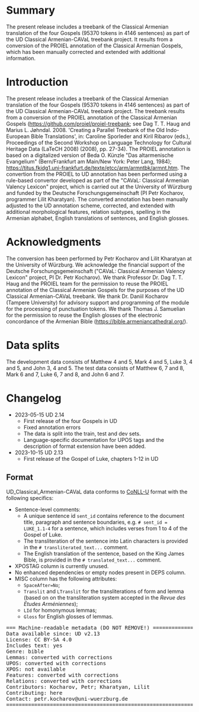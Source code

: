 # Summary

The present release includes a treebank of the Classical Armenian translation of the four Gospels (95370 tokens in 4146 sentences) as part of the UD Classical Armenian-CAVaL treebank project. It results from a conversion of the PROIEL annotation of the Classical Armenian Gospels, which has been manually corrected and extended with additional information.

# Introduction

The present release includes a treebank of the Classical Armenian translation of the four Gospels (95370 tokens in 4146 sentences) as part of the UD Classical Armenian-CAVaL treebank project. The treebank results from a conversion of the PROIEL annotation of the Classical Armenian Gospels (https://github.com/proiel/proiel-treebank; see Dag T. T. Haug and Marius L. Jøhndal. 2008. 'Creating a Parallel Treebank of the Old Indo-European Bible Translations', in: Caroline Sporleder and Kiril Ribarov (eds.), Proceedings of the Second Workshop on Language Technology for Cultural Heritage Data (LaTeCH 2008) (2008), pp. 27-34). The PROIEL annotation is based on a digitalized version of Beda O. Künzle "Das altarmenische Evangelium" (Bern/Frankfurt am Main/New York: Peter Lang, 1984); https://titus.fkidg1.uni-frankfurt.de/texte/etcc/arm/armntbk/armnt.htm. The convertion from the PROIEL to UD annotation has been performed using a rule-based convertor developed as part of the "CAVaL: Classical Armenian Valency Lexicon" project, which is carried out at the University of Würzburg and funded by the Deutsche Forschungsgemeinschaft (PI Petr Kocharov, programmer Lilit Kharatyan). The converted annotation has been manually adjusted to the UD annotation scheme, corrected, and extended with additional morphological features, relation subtypes, spelling in the Armenian alphabet, English translations of sentences, and English glosses.

# Acknowledgments

The conversion has been performed by Petr Kocharov and Lilit Kharatyan at the University of Würzburg. We acknowledge the financial support of the Deutsche Forschungsgemeinschaft ("CAVaL: Classical Armenian Valency Lexicon" project, PI Dr. Petr Kocharov). We thank Professor Dr. Dag T. T. Haug and the PROIEL team for the permission to reuse the PROIEL annotation of the Classical Armenian Gospels for the purposes of the UD Classical Armenian-CAVaL treebank. We thank Dr. Daniil Kocharov (Tampere University) for advisory support and programming of the module for the processing of punctuation tokens. We thank Thomas J. Samuelian for the permission to reuse the English glosses of the electronic concordance of the Armenian Bible (https://bible.armeniancathedral.org/).

# Data splits
The development data consists of Matthew 4 and 5, Mark 4 and 5, Luke 3, 4 and 5, and John 3, 4 and 5. The test data consists of Matthew 6, 7 and 8, Mark 6 and 7, Luke 6, 7 and 8, and John 6 and 7.

# Changelog

* 2023-05-15 UD 2.14
  * First release of the four Gospels in UD
  * Fixed annotation errors
  * The data is split into the train, test and dev sets.
  * Language-specific documentation for UPOS tags and the description of format extension have been added.
* 2023-10-15 UD 2.13
  * First release of the Gospel of Luke, chapters 1-12 in UD

## Format
UD_Classical_Armenian-CAVaL data conforms to [CoNLL-U](http://universaldependencies.org/format.html) format with the following specifics:
* Sentence-level comments:
  * A unique sentence id `sent_id` contains reference to the document title, paragraph and sentence boundaries, e.g. `# sent_id = LUKE_1.1-4` for a sentence, which includes verses from 1 to 4 of the Gospel of Luke.
  * The transliteration of the sentence into Latin characters is provided in the `# transliterated_text...` comment.
  * The English translation of the sentence, based on the King James Bible, is provided in the `# translated_text...` comment.
* XPOSTAG column is currently unused.
* No enhanced dependencies or empty nodes present in DEPS column.
* MISC column has the following attributes:
  * `SpaceAfter=No`;
  * `Translit` and `LTranslit` for the transliterations of form and lemma (based on on the transliteration system accepted in the _Revue des Études Arméniennes_);
  * `LId` for homonymous lemmas;
  * `Gloss` for English glosses of lemmas.

<pre>
=== Machine-readable metadata (DO NOT REMOVE!) ================================
Data available since: UD v2.13
License: CC BY-SA 4.0
Includes text: yes
Genre: bible
Lemmas: converted with corrections
UPOS: converted with corrections
XPOS: not available
Features: converted with corrections
Relations: converted with corrections
Contributors: Kocharov, Petr; Kharatyan, Lilit
Contributing: here
Contact: petr.kocharov@uni-wuerzburg.de
===============================================================================
</pre>
